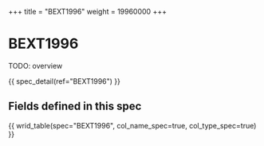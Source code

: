 +++
title = "BEXT1996"
weight = 19960000
+++

BEXT1996
========

TODO: overview

{{ spec_detail(ref="BEXT1996") }} 

## Fields defined in this spec

{{ wrid_table(spec="BEXT1996", col_name_spec=true, col_type_spec=true) }}

